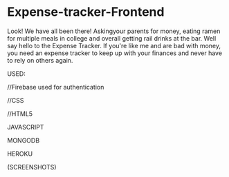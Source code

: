 # Expense-tracker-Frontend

Look! We have all been there! Askingyour parents for money, eating ramen for multiple meals in college and overall getting rail drinks at the bar. Well say hello to the Expense Tracker. If you're like me and are bad with money, you need an expense tracker to keep up with your finances and never have to rely on others again.

USED:

//Firebase used for authentication

//CSS

//HTML5

JAVASCRIPT

MONGODB

HEROKU



(SCREENSHOTS)
